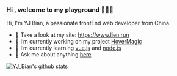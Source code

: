 ### Hi , welcome to my playground 👋👋👋

Hi, I'm YJ Bian, a passionate frontEnd web developer from China.

- 💯 Take a look at my site: https://www.lien.run
- 🔭 I’m currently working on my project [HoverMagic](<https://github.com/HoverMagic>)
- 🌱 I’m currently learning [vue.js](https://github.com/vuejs/vue) and [node.js](https://github.com/nodejs/node)
- 💬 Ask me about anything [here](https://github.com/isArtJay/isArtJay/issues)



![YJ_Bian's github stats](https://github-readme-stats.vercel.app/api?username=isArtJay&show_icons=true&hide_border=true)